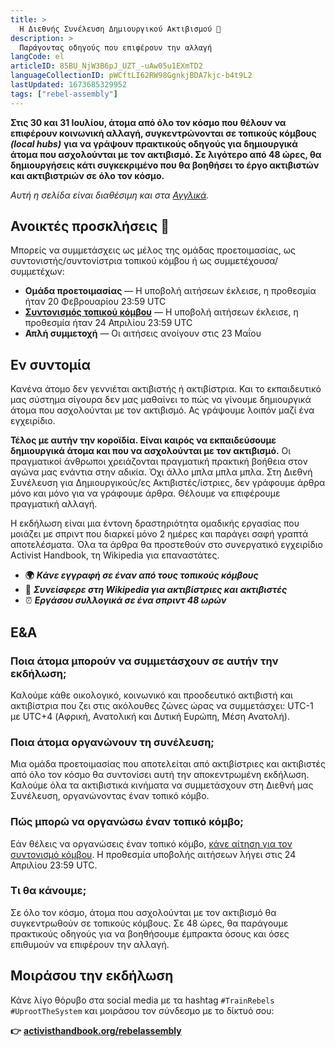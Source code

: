 ```yaml
---
title: >
  Η Διεθνής Συνέλευση Δημιουργικού Ακτιβισμού 🦋
description: >
  Παράγοντας οδηγούς που επιφέρουν την αλλαγή
langCode: el
articleID: 85BU_NjW3B6pJ_UZT_-uAw05u1EXmTD2
languageCollectionID: pWCftLI62RW98GgnkjBDA7kjc-b4t9L2
lastUpdated: 1673685329952
tags: ["rebel-assembly"]
---
```


**Στις 30 και 31 Ιουλίου, άτομα από όλο τον κόσμο που θέλουν να επιφέρουν κοινωνική αλλαγή, συγκεντρώνονται σε τοπικούς κόμβους** _**(local hubs)**_ **για να γράψουν πρακτικούς οδηγούς για δημιουργικά άτομα που ασχολούνται με τον ακτιβισμό. Σε λιγότερο από 48 ώρες, θα δημιουργήσεις κάτι συγκεκριμένο που θα βοηθήσει το έργο ακτιβιστών και ακτιβιστριών σε όλο τον κόσμο.**

_Αυτή η σελίδα είναι διαθέσιμη και στα_ [_Αγγλικά_](/rebelassembly)_._

## **Ανοικτές προσκλήσεις 📢**

Μπορείς να συμμετάσχεις ως μέλος της ομάδας προετοιμασίας, ως συντονιστής/συντονίστρια τοπικού κόμβου ή ως συμμετέχουσα/συμμετέχων:

-   **Ομάδα προετοιμασίας** — Η υποβολή αιτήσεων έκλεισε, η προθεσμία ήταν 20 Φεβρουαρίου 23:59 UTC
-   [**Συντονισμός τοπικού κόμβου**](/el/rebelassembly/hub) — Η υποβολή αιτήσεων έκλεισε, η προθεσμία ήταν 24 Απριλίου 23:59 UTC
-   **Απλή συμμετοχή** — Οι αιτήσεις ανοίγουν στις 23 Μαΐου

<div></div>

## Εν συντομία

Κανένα άτομο δεν γεννιέται ακτιβιστής ή ακτιβίστρια. Και το εκπαιδευτικό μας σύστημα σίγουρα δεν μας μαθαίνει το πώς να γίνουμε δημιουργικά άτομα που ασχολούνται με τον ακτιβισμό. Ας γράψουμε λοιπόν μαζί ένα εγχειρίδιο.

**Τέλος με αυτήν την κοροϊδία. Είναι καιρός να εκπαιδεύσουμε δημιουργικά άτομα και που να ασχολούνται με τον ακτιβισμό.** Οι πραγματικοί άνθρωποι χρειάζονται πραγματική πρακτική βοήθεια στον αγώνα μας ενάντια στην αδικία. Όχι άλλο μπλα μπλα μπλα. Στη Διεθνή Συνέλευση για Δημιουργικούς/ες Ακτιβιστές/ίστριες, δεν γράφουμε άρθρα μόνο και μόνο για να γράφουμε άρθρα. Θέλουμε να επιφέρουμε πραγματική αλλαγή.

Η εκδήλωση είναι μια έντονη δραστηριότητα ομαδικής εργασίας που μοιάζει με σπριντ που διαρκεί μόνο 2 ημέρες και παράγει σαφή γραπτά αποτελέσματα. Όλα τα άρθρα θα προστεθούν στο συνεργατικό εγχειρίδιο Activist Handbook, τη Wikipedia για επαναστάτες.

-   **🌍** _**Κάνε εγγραφή σε έναν από τους τοπικούς κόμβους**_
-   **📝** _**Συνείσφερε στη Wikipedia για ακτιβίστριες και ακτιβιστές**_
-   ⏰ _**Εργάσου συλλογικά σε ένα σπριντ 48 ωρών**_

## **Ε&Α**

### Ποια άτομα μπορούν να συμμετάσχουν σε αυτήν την εκδήλωση;

Καλούμε κάθε οικολογικό, κοινωνικό και προοδευτικό ακτιβιστή και ακτιβίστρια που ζει στις ακόλουθες ζώνες ώρας να συμμετάσχει: UTC-1 με UTC+4 (Αφρική, Ανατολική και Δυτική Ευρώπη, Μέση Ανατολή).

### Ποια άτομα οργανώνουν τη συνέλευση;

Μια ομάδα προετοιμασίας που αποτελείται από ακτιβίστριες και ακτιβιστές από όλο τον κόσμο θα συντονίσει αυτή την αποκεντρωμένη εκδήλωση. Καλούμε όλα τα ακτιβιστικά κινήματα να συμμετάσχουν στη Διεθνή μας Συνέλευση, οργανώνοντας έναν τοπικό κόμβο.

### Πώς μπορώ να οργανώσω έναν τοπικό κόμβο;

Εάν θέλεις να οργανώσεις έναν τοπικό κόμβο, [κάνε αίτηση για τον συντονισμό κόμβου](/el/rebelassembly/hub). Η προθεσμία υποβολής αιτήσεων λήγει στις 24 Απριλίου 23:59 UTC.

### Τι θα κάνουμε;

Σε όλο τον κόσμο, άτομα που ασχολούνται με τον ακτιβισμό θα συγκεντρωθούν σε τοπικούς κόμβους. Σε 48 ώρες, θα παράγουμε πρακτικούς οδηγούς για να βοηθήσουμε έμπρακτα όσους και όσες επιθυμούν να επιφέρουν την αλλαγή.

## Μοιράσου την εκδήλωση

Κάνε λίγο θόρυβο στα social media με τα hashtag `#TrainRebels` `#UprootTheSystem` και μοιράσου τον σύνδεσμο με το δίκτυό σου:

**👉** [**activisthandbook.org/rebelassembly**](/el/rebelassembly)

<div></div>